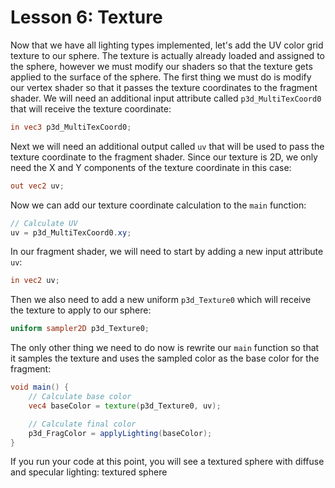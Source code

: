 # Lesson 6: Texture

Now that we have all lighting types implemented, let's add the UV color grid texture to our sphere. The texture is actually already loaded and assigned to the sphere, however we must modify our shaders so that the texture gets applied to the surface of the sphere. The first thing we must do is modify our vertex shader so that it passes the texture coordinates to the fragment shader. We will need an additional input attribute called `p3d_MultiTexCoord0` that will receive the texture coordinate:
```glsl
in vec3 p3d_MultiTexCoord0;
```

Next we will need an additional output called `uv` that will be used to pass the texture coordinate to the fragment shader. Since our texture is 2D, we only need the X and Y components of the texture coordinate in this case:
```glsl
out vec2 uv;
```

Now we can add our texture coordinate calculation to the `main` function:
```glsl
// Calculate UV
uv = p3d_MultiTexCoord0.xy;
```

In our fragment shader, we will need to start by adding a new input attribute `uv`:
```glsl
in vec2 uv;
```

Then we also need to add a new uniform `p3d_Texture0` which will receive the texture to apply to our sphere:
```glsl
uniform sampler2D p3d_Texture0;
```

The only other thing we need to do now is rewrite our `main` function so that it samples the texture and uses the sampled color as the base color for the fragment:
```glsl
void main() {
    // Calculate base color
    vec4 baseColor = texture(p3d_Texture0, uv);

    // Calculate final color
    p3d_FragColor = applyLighting(baseColor);
}
```

If you run your code at this point, you will see a textured sphere with diffuse and specular lighting:
textured sphere
